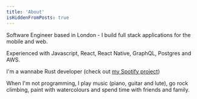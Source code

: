 ```yaml
---
title: 'About'
isHiddenFromPosts: true
---
```


Software Engineer based in London - I build full stack applications for
the mobile and web.

Experienced with Javascript, React, React Native, GraphQL, Postgres and
AWS.

I'm a wannabe Rust developer (check out [my Spotify project](https://github.com/Rigellute/spotify-tui/pulls))

When I'm not programming, I play music (piano, guitar and lute), go rock
climbing, paint with watercolours and spend time with friends
and family.
